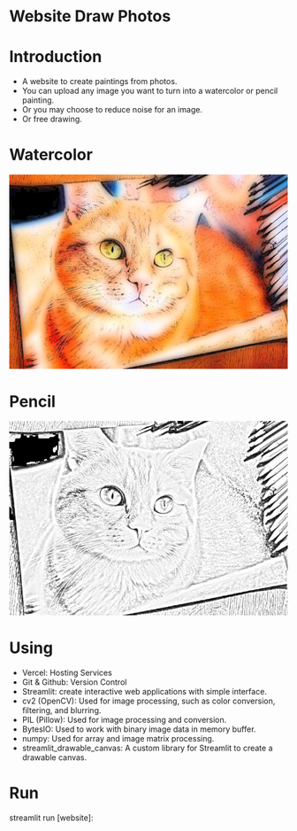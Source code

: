 # Website Draw Photos

# Introduction
- A website to create paintings from photos.
- You can upload any image you want to turn into a watercolor or pencil painting.
- Or you may choose to reduce noise for an image.
- Or free drawing.

# Watercolor
<div align=center>
    <a href=""><img src="./images/watercolor.png" /></a>
</div>

# Pencil
<div align=center>
    <a href=""><img src="./images/pencil.png" /></a>
</div>

# Using

- Vercel: Hosting Services
- Git & Github: Version Control
- Streamlit: create interactive web applications with simple interface.
- cv2 (OpenCV): Used for image processing, such as color conversion, filtering, and blurring.
- PIL (Pillow): Used for image processing and conversion.
- BytesIO: Used to work with binary image data in memory buffer.
- numpy: Used for array and image matrix processing.
- streamlit_drawable_canvas: A custom library for Streamlit to create a drawable canvas.

# Run
  streamlit run <Location containing the main.py file>
[website]: 
